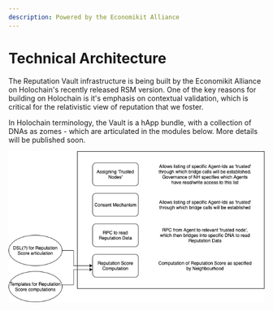 ```yaml
---
description: Powered by the Economikit Alliance
---
```


# Technical Architecture

The Reputation Vault infrastructure is being built by the Economikit Alliance on Holochain's recently released RSM version. One of the key reasons for building on Holochain is it's emphasis on contextual validation, which is critical for the relativistic view of reputation that we foster.

In Holochain terminology, the Vault is a hApp bundle, with a collection of DNAs as zomes - which are articulated in the modules below. More details will be published soon. 

![](../.gitbook/assets/rep-vault-modules.png)

